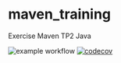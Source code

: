 # maven_training
Exercise Maven TP2 Java

![example workflow](https://github.com/remitang/maven_training/actions/workflows/build.yml/badge.svg)
[![codecov](https://codecov.io/gh/remitang/maven_training/branch/main/graph/badge.svg)](https://codecov.io/gh/remitang/maven_training)
